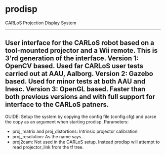 # prodisp
CARLoS Projection Display System

---
User interface for the CARLoS robot based on a tool-mounted projector and a Wii remote. This is 3'rd generation of the interface.
  Version 1: OpenCV based. Used far CARLoS user tests carried out at AAU, Aalborg.
  Version 2: Gazebo based. Used for minor tests at both AAU and Inesc.
  Version 3: OpenGL based. Faster than both previous versions and with full support for interface to the CARLoS patners.
---
GUIDE:
Setup the system by copying the config file (config.cfg) and parse the copy as an argument when starting prodisp.
Parameters:
  - proj_matrix and proj_distortions: Intrinsic projector calibration
  - proj_resolution: As the name says...
  - proj2cam: Not used in the CARLoS setup. Instead prodisp will attempt to read projector_link from the tf tree.
